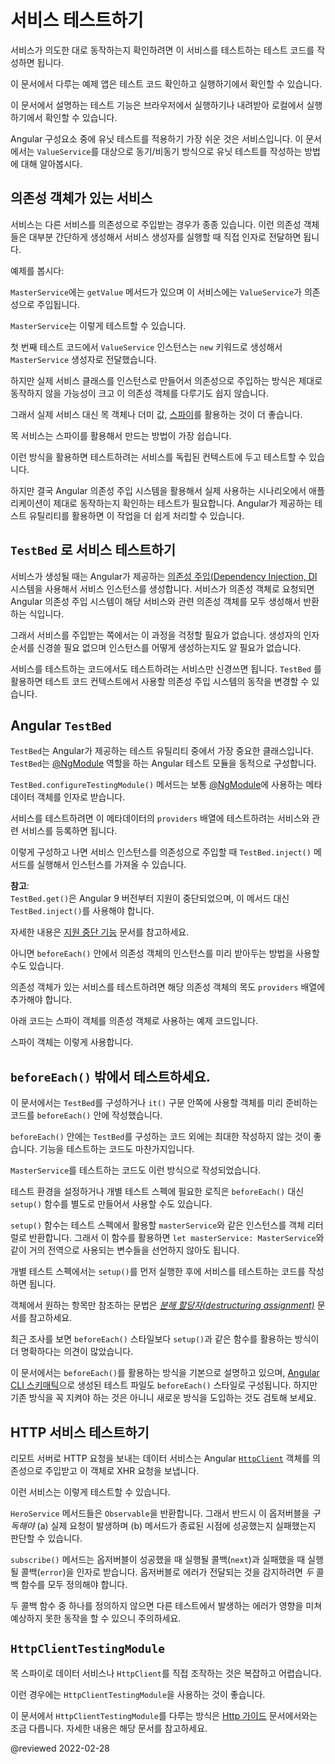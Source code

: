 <!--
# Testing services
-->
# 서비스 테스트하기

<!--
To check that your services are working as you intend, you can write tests specifically for them.

<div class="alert is-helpful">

If you'd like to experiment with the application that this guide describes, <live-example name="testing" noDownload>run it in your browser</live-example> or <live-example name="testing" downloadOnly>download and run it locally</live-example>.

</div>

Services are often the smoothest files to unit test.
Here are some synchronous and asynchronous unit tests of the `ValueService` written without assistance from Angular testing utilities.

<code-example header="app/demo/demo.spec.ts" path="testing/src/app/demo/demo.spec.ts" region="ValueService"></code-example>
-->
서비스가 의도한 대로 동작하는지 확인하려면 이 서비스를 테스트하는 테스트 코드를 작성하면 됩니다.

<div class="alert is-helpful">

이 문서에서 다루는 예제 앱은 <live-example name="testing" noDownload>테스트 코드 확인하고 실행하기</live-example>에서 확인할 수 있습니다.

이 문서에서 설명하는 테스트 기능은 <live-example name="testing" noDownload>브라우저에서 실행하기</live-example>나 <live-example name="testing" downloadOnly>내려받아 로컬에서 실행하기</live-example>에서 확인할 수 있습니다.

</div>

Angular 구성요소 중에 유닛 테스트를 적용하기 가장 쉬운 것은 서비스입니다.
이 문서에서는 `ValueService`를 대상으로 동기/비동기 방식으로 유닛 테스트를 작성하는 방법에 대해 알아봅시다.

<code-example header="app/demo/demo.spec.ts" path="testing/src/app/demo/demo.spec.ts" region="ValueService"></code-example>


<a id="services-with-dependencies"></a>

<!--
## Services with dependencies
-->
## 의존성 객체가 있는 서비스

<!--
Services often depend on other services that Angular injects into the constructor.
In many cases, you can create and *inject* these dependencies by hand while calling the service's constructor.

The `MasterService` is a simple example:

<code-example header="app/demo/demo.ts" path="testing/src/app/demo/demo.ts" region="MasterService"></code-example>

`MasterService` delegates its only method, `getValue`, to the injected `ValueService`.

Here are several ways to test it.

<code-example header="app/demo/demo.spec.ts" path="testing/src/app/demo/demo.spec.ts" region="MasterService"></code-example>

The first test creates a `ValueService` with `new` and passes it to the `MasterService` constructor.

However, injecting the real service rarely works well as most dependent services are difficult to create and control.

Instead, mock the dependency, use a dummy value, or create a [spy](https://jasmine.github.io/tutorials/your_first_suite#section-Spies) on the pertinent service method.

<div class="alert is-helpful">

Prefer spies as they are usually the best way to mock services.

</div>

These standard testing techniques are great for unit testing services in isolation.

However, you almost always inject services into application classes using Angular dependency injection and you should have tests that reflect that usage pattern.
Angular testing utilities make it straightforward to investigate how injected services behave.
-->
서비스는 다른 서비스를 의존성으로 주입받는 경우가 종종 있습니다.
이런 의존성 객체들은 대부분 간단하게 생성해서 서비스 생성자를 실행할 때 직접 인자로 전달하면 됩니다.

예제를 봅시다:

<code-example header="app/demo/demo.ts" path="testing/src/app/demo/demo.ts" region="MasterService"></code-example>

`MasterService`에는 `getValue` 메서드가 있으며 이 서비스에는 `ValueService`가 의존성으로 주입됩니다.

`MasterService`는 이렇게 테스트할 수 있습니다.

<code-example header="app/demo/demo.spec.ts" path="testing/src/app/demo/demo.spec.ts" region="MasterService"></code-example>

첫 번째 테스트 코드에서 `ValueService` 인스턴스는 `new` 키워드로 생성해서 `MasterService` 생성자로 전달했습니다.

하지만 실제 서비스 클래스를 인스턴스로 만들어서 의존성으로 주입하는 방식은 제대로 동작하지 않을 가능성이 크고 이 의존성 객체를 다루기도 쉽지 않습니다.

그래서 실제 서비스 대신 목 객체나 더미 값, [스파이](https://jasmine.github.io/tutorials/your_first_suite#section-Spies)를 활용하는 것이 더 좋습니다.

<div class="alert is-helpful">

목 서비스는 스파이를 활용해서 만드는 방법이 가장 쉽습니다.

</div>

이런 방식을 활용하면 테스트하려는 서비스를 독립된 컨텍스트에 두고 테스트할 수 있습니다.

하지만 결국 Angular 의존성 주입 시스템을 활용해서 실제 사용하는 시나리오에서 애플리케이션이 제대로 동작하는지 확인하는 테스트가 필요합니다.
Angular가 제공하는 테스트 유틸리티를 활용하면 이 작업을 더 쉽게 처리할 수 있습니다.


<!--
## Testing services with the `TestBed`
-->
## `TestBed` 로 서비스 테스트하기

<!--
Your application relies on Angular [dependency injection (DI)](guide/dependency-injection) to create services.
When a service has a dependent service, DI finds or creates that dependent service.
And if that dependent service has its own dependencies, DI finds-or-creates them as well.

As service *consumer*, you don't worry about any of this.
You don't worry about the order of constructor arguments or how they're created.

As a service *tester*, you must at least think about the first level of service dependencies but you *can* let Angular DI do the service creation and deal with constructor argument order when you use the `TestBed` testing utility to provide and create services.
-->
서비스가 생성될 때는 Angular가 제공하는 [의존성 주입(Dependency Injection, DI](guide/dependency-injection) 시스템을 사용해서 서비스 인스턴스를 생성합니다.
서비스가 의존성 객체로 요청되면 Angular 의존성 주입 시스템이 해당 서비스와 관련 의존성 객체를 모두 생성해서 반환하는 식입니다.

그래서 서비스를 주입받는 쪽에서는 이 과정을 걱정할 필요가 없습니다.
생성자의 인자 순서를 신경쓸 필요 없으며 인스턴스를 어떻게 생성하는지도 알 필요가 없습니다.

서비스를 테스트하는 코드에서도 테스트하려는 서비스만 신경쓰면 됩니다.
`TestBed` 를 활용하면 테스트 코드 컨텍스트에서 사용할 의존성 주입 시스템의 동작을 변경할 수 있습니다.


<a id="testbed"></a>

## Angular `TestBed`

<!--
The `TestBed` is the most important of the Angular testing utilities.
The `TestBed` creates a dynamically-constructed Angular *test* module that emulates an Angular [@NgModule](guide/ngmodules).

The `TestBed.configureTestingModule()` method takes a metadata object that can have most of the properties of an [@NgModule](guide/ngmodules).

To test a service, you set the `providers` metadata property with an array of the services that you'll test or mock.

<code-example header="app/demo/demo.testbed.spec.ts (provide ValueService in beforeEach)" path="testing/src/app/demo/demo.testbed.spec.ts" region="value-service-before-each"></code-example>

Then inject it inside a test by calling `TestBed.inject()` with the service class as the argument.

<div class="alert is-helpful">

**NOTE**: <br />
`TestBed.get()` was deprecated as of Angular version 9.
To help minimize breaking changes, Angular introduces a new function called `TestBed.inject()`, which you should use instead.
For information on the removal of `TestBed.get()`, see its entry in the [Deprecations index](guide/deprecations#index).

</div>

<code-example path="testing/src/app/demo/demo.testbed.spec.ts" region="value-service-inject-it"></code-example>

Or inside the `beforeEach()` if you prefer to inject the service as part of your setup.

<code-example path="testing/src/app/demo/demo.testbed.spec.ts" region="value-service-inject-before-each"> </code-example>

When testing a service with a dependency, provide the mock in the `providers` array.

In the following example, the mock is a spy object.

<code-example path="testing/src/app/demo/demo.testbed.spec.ts" region="master-service-before-each"></code-example>

The test consumes that spy in the same way it did earlier.

<code-example path="testing/src/app/demo/demo.testbed.spec.ts" region="master-service-it"></code-example>
-->
`TestBed`는 Angular가 제공하는 테스트 유틸리티 중에서 가장 중요한 클래스입니다.
`TestBed`는 [@NgModule](guide/ngmodules) 역할을 하는 Angular 테스트 모듈을 동적으로 구성합니다.

`TestBed.configureTestingModule()` 메서드는 보통 [@NgModule](guide/ngmodules)에 사용하는 메타데이터 객체를 인자로 받습니다.

서비스를 테스트하려면 이 메타데이터의 `providers` 배열에 테스트하려는 서비스와 관련 서비스를 등록하면 됩니다.

<code-example header="app/demo/demo.testbed.spec.ts (beforeEach()에서 ValueService 동작 환경 구성하기)" path="testing/src/app/demo/demo.testbed.spec.ts" region="value-service-before-each"></code-example>

이렇게 구성하고 나면 서비스 인스턴스를 의존성으로 주입할 때 `TestBed.inject()` 메서드를 실행해서 인스턴스를 가져올 수 있습니다.

<div class="alert is-helpful">

**참고**: <br />
`TestBed.get()`은 Angular 9 버전부터 지원이 중단되었으며, 이 메서드 대신 `TestBed.inject()`를 사용해야 합니다.

자세한 내용은 [지원 중단 기능](guide/deprecations#index) 문서를 참고하세요.

</div>

<code-example path="testing/src/app/demo/demo.testbed.spec.ts" region="value-service-inject-it"></code-example>

아니면 `beforeEach()` 안에서 의존성 객체의 인스턴스를 미리 받아두는 방법을 사용할 수도 있습니다.

<code-example path="testing/src/app/demo/demo.testbed.spec.ts" region="value-service-inject-before-each"> </code-example>

의존성 객체가 있는 서비스를 테스트하려면 해당 의존성 객체의 목도 `providers` 배열에 추가해야 합니다.

아래 코드는 스파이 객체를 의존성 객체로 사용하는 예제 코드입니다.

<code-example path="testing/src/app/demo/demo.testbed.spec.ts" region="master-service-before-each"></code-example>

스파이 객체는 이렇게 사용합니다.

<code-example path="testing/src/app/demo/demo.testbed.spec.ts" region="master-service-it"></code-example>


<a id="no-before-each"></a>

<!--
## Testing without `beforeEach()`
-->
## `beforeEach()` 밖에서 테스트하세요.

<!--
Most test suites in this guide call `beforeEach()` to set the preconditions for each `it()` test and rely on the `TestBed` to create classes and inject services.

There's another school of testing that never calls `beforeEach()` and prefers to create classes explicitly rather than use the `TestBed`.

Here's how you might rewrite one of the `MasterService` tests in that style.

Begin by putting re-usable, preparatory code in a *setup* function instead of `beforeEach()`.

<code-example header="app/demo/demo.spec.ts (setup)" path="testing/src/app/demo/demo.spec.ts" region="no-before-each-setup"></code-example>

The `setup()` function returns an object literal with the variables, such as `masterService`, that a test might reference.
You don't define *semi-global* variables \(for example, `let masterService: MasterService`\) in the body of the `describe()`.

Then each test invokes `setup()` in its first line, before continuing with steps that manipulate the test subject and assert expectations.

<code-example path="testing/src/app/demo/demo.spec.ts" region="no-before-each-test"></code-example>

Notice how the test uses [*destructuring assignment*](https://developer.mozilla.org/docs/Web/JavaScript/Reference/Operators/Destructuring_assignment) to extract the setup variables that it needs.

<code-example path="testing/src/app/demo/demo.spec.ts" region="no-before-each-setup-call"></code-example>

Many developers feel this approach is cleaner and more explicit than the traditional `beforeEach()` style.

Although this testing guide follows the traditional style and the default [CLI schematics](https://github.com/angular/angular-cli) generate test files with `beforeEach()` and `TestBed`, feel free to adopt *this alternative approach* in your own projects.
-->
이 문서에서는 `TestBed`를 구성하거나 `it()` 구문 안쪽에 사용할 객체를 미리 준비하는 코드를 `beforeEach()` 안에 작성했습니다.

`beforeEach()` 안에는 `TestBed`를 구성하는 코드 외에는 최대한 작성하지 않는 것이 좋습니다.
기능을 테스트하는 코드도 마찬가지입니다.

`MasterService`를 테스트하는 코드도 이런 방식으로 작성되었습니다.

테스트 환경을 설정하거나 개별 테스트 스펙에 필요한 로직은 `beforeEach()` 대신 `setup()` 함수를 별도로 만들어서 사용할 수도 있습니다.

<code-example header="app/demo/demo.spec.ts (setup())" path="testing/src/app/demo/demo.spec.ts" region="no-before-each-setup"></code-example>

`setup()` 함수는 테스트 스펙에서 활용할 `masterService`와 같은 인스턴스를 객체 리터럴로 반환합니다.
그래서 이 함수를 활용하면 `let masterService: MasterService`와 같이 거의 전역으로 사용되는 변수들을 선언하지 않아도 됩니다.

개별 테스트 스펙에서는 `setup()`를 먼저 실행한 후에 서비스를 테스트하는 코드를 작성하면 됩니다.

<code-example path="testing/src/app/demo/demo.spec.ts" region="no-before-each-test"></code-example>

객체에서 원하는 항목만 참조하는 문법은 [*분해 할당자\(destructuring assignment\)*](https://developer.mozilla.org/docs/Web/JavaScript/Reference/Operators/Destructuring_assignment) 문서를 참고하세요.

<code-example path="testing/src/app/demo/demo.spec.ts" region="no-before-each-setup-call"></code-example>

최근 조사를 보면 `beforeEach()` 스타일보다 `setup()`과 같은 함수를 활용하는 방식이 더 명확하다는 의견이 많았습니다.

이 문서에서는 `beforeEach()`를 활용하는 방식을 기본으로 설명하고 있으며, [Angular CLI 스키매틱](https://github.com/angular/angular-cli)으로 생성된 테스트 파일도 `beforeEach()` 스타일로 구성됩니다.
하지만 기존 방식을 꼭 지켜야 하는 것은 아니니 새로운 방식을 도입하는 것도 검토해 보세요.


<!--
## Testing HTTP services
-->
## HTTP 서비스 테스트하기

<!--
Data services that make HTTP calls to remote servers typically inject and delegate to the Angular [`HttpClient`](guide/http) service for XHR calls.

You can test a data service with an injected `HttpClient` spy as you would test any service with a dependency.

<code-example header="app/model/hero.service.spec.ts (tests with spies)" path="testing/src/app/model/hero.service.spec.ts" region="test-with-spies"></code-example>

<div class="alert is-important">

The `HeroService` methods return `Observables`.
You must *subscribe* to an observable to \(a\) cause it to execute and \(b\) assert that the method succeeds or fails.

The `subscribe()` method takes a success \(`next`\) and fail \(`error`\) callback.
Make sure you provide *both* callbacks so that you capture errors.
Neglecting to do so produces an asynchronous uncaught observable error that the test runner will likely attribute to a completely different test.

</div>
-->
리모트 서버로 HTTP 요청을 보내는 데이터 서비스는 Angular [`HttpClient`](guide/http) 객체를 의존성으로 주입받고 이 객체로 XHR 요청을 보냅니다.

이런 서비스는 이렇게 테스트할 수 있습니다.

<code-example header="app/model/hero.service.spec.ts (스파이로 테스트하기)" path="testing/src/app/model/hero.service.spec.ts" region="test-with-spies"></code-example>

<div class="alert is-important">

`HeroService` 메서드들은 `Observable`을 반환합니다.
그래서 반드시 이 옵저버블을 *구독해야* \(a\) 실제 요청이 발생하며 \(b\) 메서드가 종료된 시점에 성공했는지 실패했는지 판단할 수 있습니다.

`subscribe()` 메서드는 옵저버블이 성공했을 때 실행될 콜백\(`next`\)과 실패했을 때 실행될 콜백\(`error`\)을 인자로 받습니다.
옵저버블로 에러가 전달되는 것을 감지하려면 *두* 콜백 함수를 모두 정의해야 합니다.

두 콜백 함수 중 하나를 정의하지 않으면 다른 테스트에서 발생하는 에러가 영향을 미쳐 예상하지 못한 동작을 할 수 있으니 주의하세요.

</div>


## `HttpClientTestingModule`

<!--
Extended interactions between a data service and the `HttpClient` can be complex and difficult to mock with spies.

The `HttpClientTestingModule` can make these testing scenarios more manageable.

While the *code sample* accompanying this guide demonstrates `HttpClientTestingModule`, this page defers to the [Http guide](guide/http#testing-http-requests), which covers testing with the `HttpClientTestingModule` in detail.
-->
목 스파이로 데이터 서비스나 `HttpClient`를 직접 조작하는 것은 복잡하고 어렵습니다.

이런 경우에는 `HttpClientTestingModule`을 사용하는 것이 좋습니다.

이 문서에서 `HttpClientTestingModule`를 다루는 방식은 [Http 가이드](guide/http#testing-http-requests) 문서에서와는 조금 다릅니다.
자세한 내용은 해당 문서를 참고하세요.



<!-- links -->

<!-- external links -->

<!-- end links -->

@reviewed 2022-02-28
